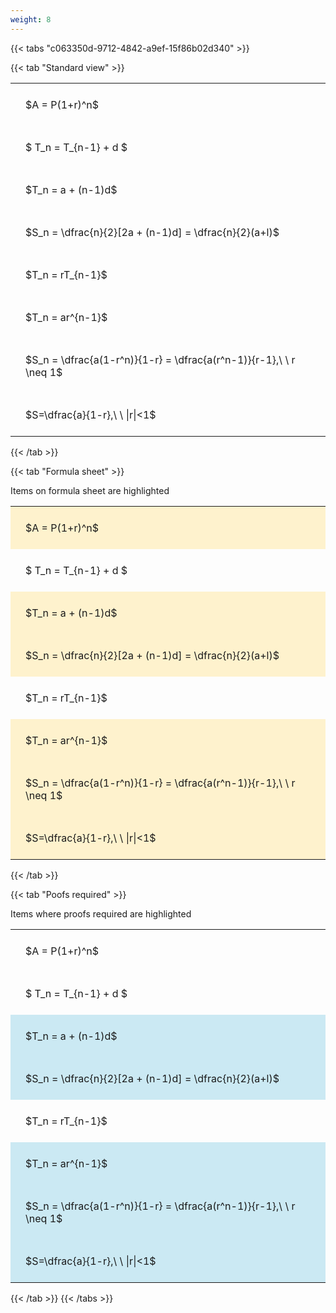 ```yaml
---
weight: 8
---
```


{{< tabs "c063350d-9712-4842-a9ef-15f86b02d340" >}}

{{< tab "Standard view" >}}

<style type="text/css">
#T_87125 th.col_heading {
  text-align: left;
  font-size: 1em;
}
#T_87125 td {
  text-align: left;
  font-size: 1em;
  padding: 1.5em;
}
</style>
<table id="T_87125">
  <thead>
  </thead>
  <tbody>
    <tr>
      <td id="T_87125_row0_col0" class="data row0 col0" >$A = P(1+r)^n$</td>
    </tr>
    <tr>
      <td id="T_87125_row1_col0" class="data row1 col0" >$ T_n = T_{n-1} + d $</td>
    </tr>
    <tr>
      <td id="T_87125_row2_col0" class="data row2 col0" >$T_n = a + (n-1)d$</td>
    </tr>
    <tr>
      <td id="T_87125_row3_col0" class="data row3 col0" >$S_n = \dfrac{n}{2}[2a + (n-1)d] = \dfrac{n}{2}(a+l)$</td>
    </tr>
    <tr>
      <td id="T_87125_row4_col0" class="data row4 col0" >$T_n = rT_{n-1}$</td>
    </tr>
    <tr>
      <td id="T_87125_row5_col0" class="data row5 col0" >$T_n = ar^{n-1}$</td>
    </tr>
    <tr>
      <td id="T_87125_row6_col0" class="data row6 col0" >$S_n = \dfrac{a(1-r^n)}{1-r} = \dfrac{a(r^n-1)}{r-1},\ \  r \neq 1$</td>
    </tr>
    <tr>
      <td id="T_87125_row7_col0" class="data row7 col0" >$S=\dfrac{a}{1-r},\ \ |r|<1$</td>
    </tr>
  </tbody>
</table>
{{< /tab >}}

{{< tab "Formula sheet" >}}

Items on formula sheet are highlighted 
<br>
<style type="text/css">
#T_898a2 th.col_heading {
  text-align: left;
  font-size: 1em;
}
#T_898a2 td {
  text-align: left;
  font-size: 1em;
  padding: 1.5em;
}
#T_898a2_row0_col0, #T_898a2_row2_col0, #T_898a2_row3_col0, #T_898a2_row5_col0, #T_898a2_row6_col0, #T_898a2_row7_col0 {
  background-color: rgba(255,194,10, 0.2);
}
#T_898a2_row1_col0, #T_898a2_row4_col0 {
  background-color: rgba(0,0,0,0);
}
</style>
<table id="T_898a2">
  <thead>
  </thead>
  <tbody>
    <tr>
      <td id="T_898a2_row0_col0" class="data row0 col0" >$A = P(1+r)^n$</td>
    </tr>
    <tr>
      <td id="T_898a2_row1_col0" class="data row1 col0" >$ T_n = T_{n-1} + d $</td>
    </tr>
    <tr>
      <td id="T_898a2_row2_col0" class="data row2 col0" >$T_n = a + (n-1)d$</td>
    </tr>
    <tr>
      <td id="T_898a2_row3_col0" class="data row3 col0" >$S_n = \dfrac{n}{2}[2a + (n-1)d] = \dfrac{n}{2}(a+l)$</td>
    </tr>
    <tr>
      <td id="T_898a2_row4_col0" class="data row4 col0" >$T_n = rT_{n-1}$</td>
    </tr>
    <tr>
      <td id="T_898a2_row5_col0" class="data row5 col0" >$T_n = ar^{n-1}$</td>
    </tr>
    <tr>
      <td id="T_898a2_row6_col0" class="data row6 col0" >$S_n = \dfrac{a(1-r^n)}{1-r} = \dfrac{a(r^n-1)}{r-1},\ \  r \neq 1$</td>
    </tr>
    <tr>
      <td id="T_898a2_row7_col0" class="data row7 col0" >$S=\dfrac{a}{1-r},\ \ |r|<1$</td>
    </tr>
  </tbody>
</table>
{{< /tab >}}

{{< tab "Poofs required" >}}

Items where proofs required are highlighted 
<br>
<style type="text/css">
#T_0f9dd th.col_heading {
  text-align: left;
  font-size: 1em;
}
#T_0f9dd td {
  text-align: left;
  font-size: 1em;
  padding: 1.5em;
}
#T_0f9dd_row0_col0, #T_0f9dd_row1_col0, #T_0f9dd_row4_col0 {
  background-color: rgba(0,0,0,0);
}
#T_0f9dd_row2_col0, #T_0f9dd_row3_col0, #T_0f9dd_row5_col0, #T_0f9dd_row6_col0, #T_0f9dd_row7_col0 {
  background-color: rgba(0,150,200, 0.2);
}
</style>
<table id="T_0f9dd">
  <thead>
  </thead>
  <tbody>
    <tr>
      <td id="T_0f9dd_row0_col0" class="data row0 col0" >$A = P(1+r)^n$</td>
    </tr>
    <tr>
      <td id="T_0f9dd_row1_col0" class="data row1 col0" >$ T_n = T_{n-1} + d $</td>
    </tr>
    <tr>
      <td id="T_0f9dd_row2_col0" class="data row2 col0" >$T_n = a + (n-1)d$</td>
    </tr>
    <tr>
      <td id="T_0f9dd_row3_col0" class="data row3 col0" >$S_n = \dfrac{n}{2}[2a + (n-1)d] = \dfrac{n}{2}(a+l)$</td>
    </tr>
    <tr>
      <td id="T_0f9dd_row4_col0" class="data row4 col0" >$T_n = rT_{n-1}$</td>
    </tr>
    <tr>
      <td id="T_0f9dd_row5_col0" class="data row5 col0" >$T_n = ar^{n-1}$</td>
    </tr>
    <tr>
      <td id="T_0f9dd_row6_col0" class="data row6 col0" >$S_n = \dfrac{a(1-r^n)}{1-r} = \dfrac{a(r^n-1)}{r-1},\ \  r \neq 1$</td>
    </tr>
    <tr>
      <td id="T_0f9dd_row7_col0" class="data row7 col0" >$S=\dfrac{a}{1-r},\ \ |r|<1$</td>
    </tr>
  </tbody>
</table>
{{< /tab >}}
{{< /tabs >}}